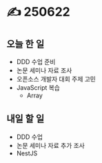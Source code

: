 # ✍️ 250622

## 오늘 한 일

* DDD 수업 준비
* 논문 세미나 자료 조사
* 오픈소스 개발자 대회 주제 고민
* JavaScript 복습
  * Array



## 내일 할 일

* DDD 수업
* 논문 세미나 자료 추가 조사
* NestJS
